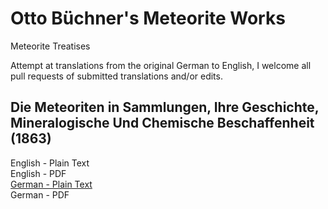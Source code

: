 # Otto Büchner's Meteorite Works

Meteorite Treatises

Attempt at translations from the original German to English, I welcome all pull requests of submitted translations and/or edits.

## Die Meteoriten in Sammlungen, Ihre Geschichte, Mineralogische Und Chemische Beschaffenheit (1863)

English - Plain Text  
English - PDF  
[German - Plain Text](die-meteoriten-in-sammlungen/full-text-germand.md)  
German - PDF  

